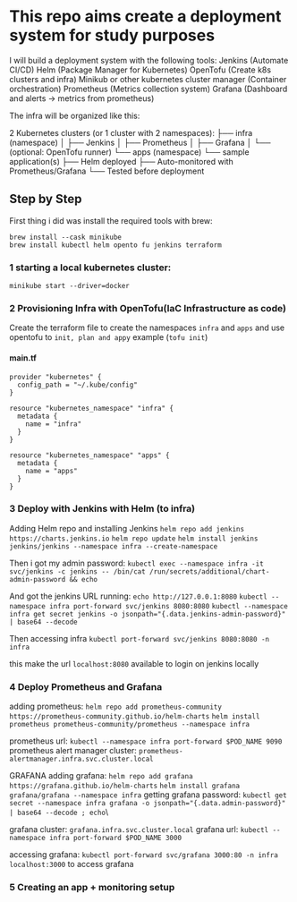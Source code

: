 # This repo aims create a deployment system for study purposes
I will build a deployment system with the following tools:
Jenkins (Automate CI/CD)
Helm (Package Manager for Kubernetes)
OpenTofu (Create k8s clusters and infra)
Minikub or other kubernetes cluster manager (Container orchestration)
Prometheus (Metrics collection system)
Grafana (Dashboard and alerts -> metrics from prometheus)

The infra will be organized like this:

2 Kubernetes clusters (or 1 cluster with 2 namespaces):
 ├── infra (namespace)
 │   ├── Jenkins
 │   ├── Prometheus
 │   ├── Grafana
 │   └── (optional: OpenTofu runner)
 └── apps (namespace)
     └── sample application(s)
         ├── Helm deployed
         ├── Auto-monitored with Prometheus/Grafana
         └── Tested before deployment

## Step by Step
First thing i did was install the required tools with brew:

```
brew install --cask minikube
brew install kubectl helm opento fu jenkins terraform
```

### 1 starting a local kubernetes cluster:
```
minikube start --driver=docker
```

### 2 Provisioning Infra with OpenTofu(IaC Infrastructure as code)
Create the terraform file to create the namespaces `infra` and `apps` and use opentofu to `init, plan and appy` example (`tofu init`)

#### main.tf
```
provider "kubernetes" {
  config_path = "~/.kube/config"
}

resource "kubernetes_namespace" "infra" {
  metadata {
    name = "infra"
  }
}

resource "kubernetes_namespace" "apps" {
  metadata {
    name = "apps"
  }
}
```

### 3 Deploy with Jenkins with Helm (to infra)
Adding Helm repo and installing Jenkins
`helm repo add jenkins https://charts.jenkins.io`
`helm repo update`
`helm install jenkins jenkins/jenkins --namespace infra --create-namespace`

Then i got my admin password:
`kubectl exec --namespace infra -it svc/jenkins -c jenkins -- /bin/cat /run/secrets/additional/chart-admin-password && echo`

And got the jenkins URL running:
`echo http://127.0.0.1:8080`
`kubectl --namespace infra port-forward svc/jenkins 8080:8080`
`kubectl --namespace infra get secret jenkins -o jsonpath="{.data.jenkins-admin-password}" | base64 --decode`

Then accessing infra
`kubectl port-forward svc/jenkins 8080:8080 -n infra`

this make the url `localhost:8080` available to login on jenkins locally


### 4 Deploy Prometheus and Grafana
adding prometheus:
`helm repo add prometheus-community https://prometheus-community.github.io/helm-charts`
`helm install prometheus prometheus-community/prometheus --namespace infra`

prometheus url: `kubectl --namespace infra port-forward $POD_NAME 9090`
prometheus alert manager cluster: `prometheus-alertmanager.infra.svc.cluster.local`

GRAFANA
adding grafana:
`helm repo add grafana https://grafana.github.io/helm-charts`
`helm install grafana grafana/grafana --namespace infra`
getting grafana password:
`kubectl get secret --namespace infra grafana -o jsonpath="{.data.admin-password}" | base64 --decode ; echo`\

grafana cluster: `grafana.infra.svc.cluster.local`
grafana url: `kubectl --namespace infra port-forward $POD_NAME 3000`

accessing grafana:
`kubectl port-forward svc/grafana 3000:80 -n infra`
`localhost:3000` to access grafana

### 5 Creating an app + monitoring setup
